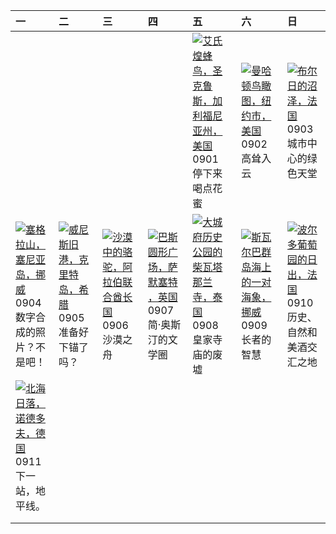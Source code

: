 | 一                                                                                                                                                                                          | 二                                                                                                                                                                                     | 三                                                                                                                                                                                   | 四                                                                                                                                                                                      | 五                                                                                                                                                                                                | 六                                                                                                                                                                                           | 日                                                                                                                                                                                            |
|:-------------------------------------------------------------------------------------------------------------------------------------------------------------------------------------------|:--------------------------------------------------------------------------------------------------------------------------------------------------------------------------------------|:------------------------------------------------------------------------------------------------------------------------------------------------------------------------------------|:---------------------------------------------------------------------------------------------------------------------------------------------------------------------------------------|:-------------------------------------------------------------------------------------------------------------------------------------------------------------------------------------------------|:--------------------------------------------------------------------------------------------------------------------------------------------------------------------------------------------|:---------------------------------------------------------------------------------------------------------------------------------------------------------------------------------------------|
|                                                                                                                                                                                            |                                                                                                                                                                                       |                                                                                                                                                                                     |                                                                                                                                                                                        | [![](https://www.bing.com/th?id=OHR.TinyHummer_ZH-CN9853929957_320x240.jpg '艾氏煌蜂鸟，圣克鲁斯，加利福尼亚州，美国')](https://www.bing.com/th?id=OHR.TinyHummer_ZH-CN9853929957_UHD.jpg)<br>0901<br>停下来喝点花蜜        | [![](https://www.bing.com/th?id=OHR.ManhattanAerial_ZH-CN0036686873_320x240.jpg '曼哈顿鸟瞰图，纽约市，美国')](https://www.bing.com/th?id=OHR.ManhattanAerial_ZH-CN0036686873_UHD.jpg)<br>0902<br>高耸入云   | [![](https://www.bing.com/th?id=OHR.BourgesMarsh_ZH-CN0505354655_320x240.jpg '布尔日的沼泽，法国')](https://www.bing.com/th?id=OHR.BourgesMarsh_ZH-CN0505354655_UHD.jpg)<br>0903<br>城市中心的绿色天堂         |
| [![](https://www.bing.com/th?id=OHR.MountSegla_ZH-CN0758615745_320x240.jpg '塞格拉山，塞尼亚岛，挪威')](https://www.bing.com/th?id=OHR.MountSegla_ZH-CN0758615745_UHD.jpg)<br>0904<br>数字合成的照片？不是吧！     | [![](https://www.bing.com/th?id=OHR.CreteHarbor_ZH-CN0937533372_320x240.jpg '威尼斯旧港，克里特岛，希腊')](https://www.bing.com/th?id=OHR.CreteHarbor_ZH-CN0937533372_UHD.jpg)<br>0905<br>准备好下锚了吗？ | [![](https://www.bing.com/th?id=OHR.CamelsAbove_ZH-CN1389810021_320x240.jpg '沙漠中的骆驼，阿拉伯联合酋长国')](https://www.bing.com/th?id=OHR.CamelsAbove_ZH-CN1389810021_UHD.jpg)<br>0906<br>沙漠之舟 | [![](https://www.bing.com/th?id=OHR.BathCircus_ZH-CN5796600786_320x240.jpg '巴斯圆形广场，萨默塞特 ，英国')](https://www.bing.com/th?id=OHR.BathCircus_ZH-CN5796600786_UHD.jpg)<br>0907<br>简·奥斯汀的文学圈 | [![](https://www.bing.com/th?id=OHR.AyutthayaTemple_ZH-CN5996587937_320x240.jpg '大城府历史公园的柴瓦塔那兰寺，泰国')](https://www.bing.com/th?id=OHR.AyutthayaTemple_ZH-CN5996587937_UHD.jpg)<br>0908<br>皇家寺庙的废墟 | [![](https://www.bing.com/th?id=OHR.WalrusSvalbard_ZH-CN6343458320_320x240.jpg '斯瓦尔巴群岛海上的一对海象，挪威')](https://www.bing.com/th?id=OHR.WalrusSvalbard_ZH-CN6343458320_UHD.jpg)<br>0909<br>长者的智慧 | [![](https://www.bing.com/th?id=OHR.MarathonMedoc_ZH-CN6649798028_320x240.jpg '波尔多葡萄园的日出，法国')](https://www.bing.com/th?id=OHR.MarathonMedoc_ZH-CN6649798028_UHD.jpg)<br>0910<br>历史、自然和美酒交汇之地 |
| [![](https://www.bing.com/th?id=OHR.NorthSeaStairs_ZH-CN7044471948_320x240.jpg '北海日落，诺德多夫，德国')](https://www.bing.com/th?id=OHR.NorthSeaStairs_ZH-CN7044471948_UHD.jpg)<br>0911<br>下一站，地平线。 |                                                                                                                                                                                       |                                                                                                                                                                                     |                                                                                                                                                                                        |                                                                                                                                                                                                  |                                                                                                                                                                                             |                                                                                                                                                                                              |
|                                                                                                                                                                                            |                                                                                                                                                                                       |                                                                                                                                                                                     |                                                                                                                                                                                        |                                                                                                                                                                                                  |                                                                                                                                                                                             |                                                                                                                                                                                              |
|                                                                                                                                                                                            |                                                                                                                                                                                       |                                                                                                                                                                                     |                                                                                                                                                                                        |                                                                                                                                                                                                  |                                                                                                                                                                                             |                                                                                                                                                                                              |